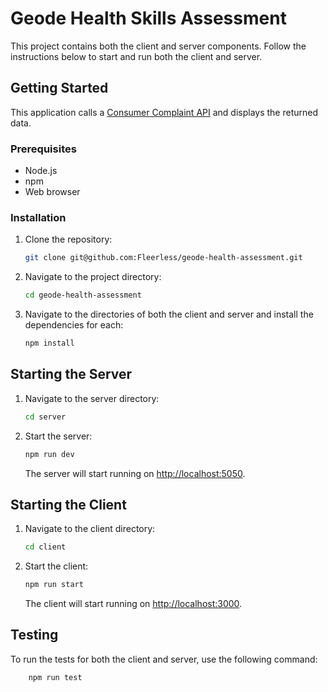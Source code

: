 # Geode Health Skills Assessment

This project contains both the client and server components. Follow the instructions below to start and run both the client and server.

## Getting Started
This application calls a [Consumer Complaint API](https://cfpb.github.io/api/ccdb/api.html) and displays the returned data.

### Prerequisites

- Node.js 
- npm 
- Web browser

### Installation

1. Clone the repository:

    ```bash
    git clone git@github.com:Fleerless/geode-health-assessment.git
    ```

2. Navigate to the project directory:

    ```bash
    cd geode-health-assessment
    ```

3. Navigate to the directories of both the client and server and install the dependencies for each:

    ```bash
    npm install
    ```

## Starting the Server

1. Navigate to the server directory:

    ```bash
    cd server
    ```

2. Start the server:

    ```bash
    npm run dev
    ```

    The server will start running on [http://localhost:5050](http://localhost:5050).

## Starting the Client

1. Navigate to the client directory:

    ```bash
    cd client
    ```

2. Start the client:

    ```bash
    npm run start
    ```

    The client will start running on [http://localhost:3000](http://localhost:3000).

## Testing

To run the tests for both the client and server, use the following command:

```
    npm run test
```